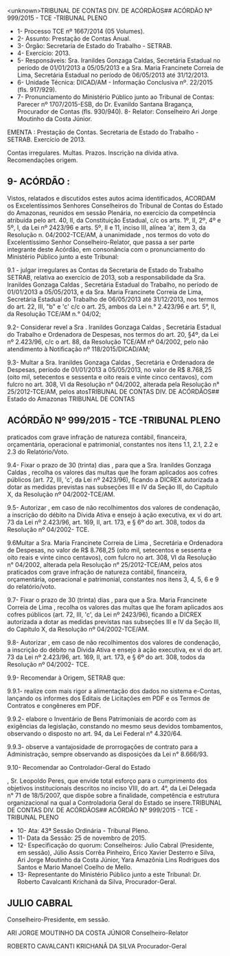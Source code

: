 &lt;unknown&gt;TRIBUNAL DE CONTAS DIV. DE ACÓRDÃOS## ACÓRDÃO Nº 999/2015 - TCE -TRIBUNAL PLENO

- 1- Processo TCE nº 1667/2014 (05 Volumes).
- 2- Assunto: Prestação de Contas Anual.
- 3- Órgão: Secretaria de Estado do Trabalho - SETRAB.
- 4- Exercício: 2013.
- 5-  Responsáveis: Sra.  Iranildes  Gonzaga  Caldas,  Secretária  Estadual  no  período  de 01/01/2013 a 05/05/2013 e a Sra. Maria Francinete Correia de Lima, Secretária Estadual no período de 06/05/2013 até 31/12/2013.
- 6- Unidade Técnica: DICAD/AM - Informação Conclusiva nº. 22/2015 (fls. 917/929).
- 7-  Pronunciamento  do Ministério Público  junto  ao Tribunal  de Contas: Parecer  nº 1707/2015-ESB, do Dr. Evanildo Santana Bragança, Procurador de Contas (fls. 930/940). 8- Relator: Conselheiro Ari Jorge Moutinho da Costa Júnior.

EMENTA : Prestação  de  Contas.  Secretaria  de Estado do Trabalho - SETRAB. Exercício de 2013.

Contas  irregulares.  Multas.  Prazos.  Inscrição  na dívida ativa. Recomendações origem.

## 9- ACÓRDÃO :

Vistos, relatados e discutidos estes autos acima identificados, ACORDAM os Excelentíssimos  Senhores  Conselheiros  do  Tribunal  de  Contas  do  Estado  do Amazonas, reunidos em sessão Plenária, no exercício da competência atribuída pelo art. 40, II, da Constituição Estadual, c/c os arts. 1º, II, 2º, 4º e 5º, I, da Lei nº 2423/96 e arts. 5º, II e 11, inciso III, alínea 'a', item 3, da Resolução n. 04/2002-TCE/AM, à unanimidade , nos termos do voto do Excelentíssimo Senhor Conselheiro-Relator, que passa a ser parte integrante deste Acórdão, em consonância com o pronunciamento do Ministério Público junto a este Tribunal:

9.1 - julgar irregulares as Contas da Secretaria de Estado do Trabalho  SETRAB,  relativa  ao  exercício  de  2013,  sob  a  responsabilidade  da  Sra. Iranildes Gonzaga  Caldas , Secretária Estadual do Trabalho, no período de 01/01/2013  a 05/05/2013,  e  da Sra.  Maria  Francinete  Correia  de  Lima, Secretária  Estadual  do Trabalho de 06/05/2013 até 31/12/2013, nos termos do art. 22, III, "b" e 'c' c/c o art. 25, ambos da Lei n.° 2.423/96 e art. 5°, II, da Resolução TCE/AM n.° 04/02;

9.2-  Considerar  revel a  Sra . Iranildes  Gonzaga  Caldas , Secretária Estadual do Trabalho e Ordenadora de Despesas, nos termos do art. 20, §4º, da Lei nº 2.423/96,  c/c  o  art.  88,  da  Resolução  TCE/AM  nº  04/2002,  pelo  não  atendimento  à Notificação nº 118/2015/DICAD/AM;

9.3- Multar a Sra. Iranildes Gonzaga Caldas , Secretária e Ordenadora de Despesas,  período  de  01/01/2013  a  05/05/2013,  no  valor  de R$  8.768,25 (oito  mil, setecentos e sessenta e oito reais e vinte cinco centavos), com fulcro no art. 308, VI da Resolução n° 04/2002, alterada pela Resolução n° 25/2012-TCE/AM, pelos atosTRIBUNAL DE CONTAS DIV. DE ACÓRDÃOS## Estado do Amazonas TRIBUNAL DE CONTAS

## ACÓRDÃO Nº 999/2015 - TCE -TRIBUNAL PLENO

praticados com grave infração de natureza contábil, financeira, orçamentária, operacional e patrimonial, constantes nos itens 1.1, 2.1, 2.2 e 2.3 do Relatório/Voto.

9.4- Fixar o prazo de 30 (trinta) dias , para que a Sra. Iranildes Gonzaga Caldas ,  recolha os valores das multas que lhe foram aplicados aos cofres públicos (art. 72, III, 'c', da Lei nº 2423/96), ficando a DICREX autorizada a dotar as medidas previstas nas subseções III e IV da Seção III, do Capítulo X, da Resolução nº 04/2002-TCE/AM.

9.5- Autorizar , em caso de não recolhimentos dos valores de condenação, a inscrição do débito na Dívida Ativa e ensejo à ação executiva, ex vi do art. 73 da Lei nº 2.423/96, art. 169, II, art. 173, e § 6º do art. 308, todos da Resolução nº 04/2002- TCE.

9.6Multar a Sra. Maria  Francinete  Correia  de  Lima , Secretária  e Ordenadora de Despesas, no  valor  de R$ 8.768,25 (oito mil, setecentos e sessenta e oito  reais  e  vinte  cinco  centavos), com fulcro no art. 308,  VI  da Resolução n° 04/2002, alterada pela Resolução n° 25/2012-TCE/AM, pelos atos praticados com grave infração de natureza contábil, financeira, orçamentária, operacional e patrimonial, constantes nos itens 3, 4, 5, 6 e 9 do relatório/voto.

9.7- Fixar o prazo de 30 (trinta) dias , para que a Sra. Maria Francinete Correia  de  Lima ,  recolha  os  valores  das  multas  que  lhe  foram  aplicados  aos  cofres públicos  (art.  72,  III,  'c',  da  Lei  nº  2423/96),  ficando  a  DICREX  autorizada  a  dotar  as medidas previstas nas subseções III e  IV da Seção  III, do Capítulo  X, da Resolução nº 04/2002-TCE/AM.

9.8- Autorizar , em caso de não recolhimentos dos valores de condenação, a inscrição do débito na Dívida Ativa e ensejo à ação executiva, ex vi do art. 73 da Lei nº 2.423/96, art. 169, II, art. 173, e § 6º do art. 308, todos da Resolução nº 04/2002- TCE.

9.9- Recomendar à Origem, SETRAB que:

9.9.1- realize com mais rigor a alimentação dos dados no sistema e-Contas, lançando os informes dos Editais de Licitações em PDF e os Termos de Contratos e congêneres em PDF.

9.9.2- elabore o Inventário de Bens Patrimoniais de acordo com as exigências  da  legislação,  constando  no  mesmo  seus  devidos tombamentos, observando o disposto no art. 94, da Lei Federal n° 4.320/64.

9.9.3- observe a  vantajosidade de prorrogações de contrato para a  Administração,  sempre  observando  as  disposições  da  Lei  n° 8.666/93.

9.10- Recomendar ao Controlador-Geral do Estado

, Sr. Leopoldo Peres, que  envide  total  esforço  para  o  cumprimento  dos  objetivos  institucionais  descritos  no inciso VIII, do art. 4°, da Lei Delegada n° 71 de 18/5/2007, que dispõe sobre a finalidade, competência  e  estrutura  organizacional  na  qual  a  Controladoria  Geral  do  Estado  se insere.TRIBUNAL DE CONTAS DIV. DE ACÓRDÃOS## ACÓRDÃO Nº 999/2015 - TCE -TRIBUNAL PLENO

- 10- Ata: 43ª Sessão Ordinária - Tribunal Pleno.
- 11- Data da Sessão: 25 de novembro de 2015.
- 12- Especificação do quorum: Conselheiros: Julio Cabral (Presidente, em sessão), Júlio Assis Corrêa Pinheiro, Érico Xavier Desterro e Silva, Ari Jorge Moutinho da Costa Júnior, Yara Amazônia Lins Rodrigues dos Santos e Mario Manoel Coelho de Mello.
- 13- Representante do Ministério Público junto a este Tribunal: Dr. Roberto Cavalcanti Krichanã da Silva, Procurador-Geral.

## JULIO CABRAL

Conselheiro-Presidente, em sessão.

ARI JORGE MOUTINHO DA COSTA JÚNIOR Conselheiro-Relator

ROBERTO CAVALCANTI KRICHANÃ DA SILVA Procurador-Geral